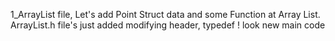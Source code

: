 1_ArrayList file,
	Let's add Point Struct data and some Function at Array List.
	ArrayList.h file's just added modifying header, typedef !
	look new main code
